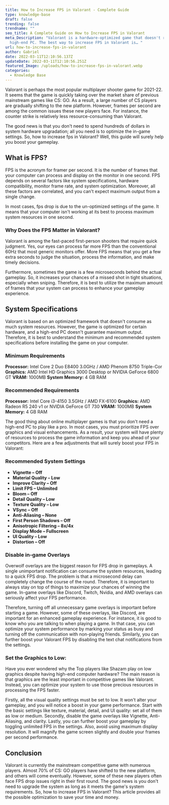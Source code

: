 ```yaml
---
title: How to Increase FPS in Valorant - Complete Guide
type: knowledge-base
draft: false
trending: false
trendname: ""
seo_title: A Complete Guide on How to Increase FPS in Valorant
meta_Description: "Valorant is a hardware-optimized game that doesn't require a
  high-end PC. The best way to increase FPS in Valorant is… "
url: how-to-increase-fps-in-valorant
author: Gabriel
date: 2022-03-11T12:10:56.137Z
updateDate: 2022-03-11T12:10:56.251Z
featured_Image: /uploads/how-to-increase-fps-in-valorant.webp
categories:
  - Knowledge Base
---
```

Valorant is perhaps the most popular multiplayer shooter game for 2021-22. It seems that the game is quickly taking over the market share of previous mainstream games like CS: GO. As a result, a large number of CS players are gradually shifting to the new platform. However, frames per second are among the common issues these new players face. For instance, the counter strike is relatively less resource-consuming than Valorant. 

The good news is that you don't need to spend hundreds of dollars in system hardware upgradation; all you need is to optimize the in-game settings. So, how to increase fps in Valorant? Well, this guide will surely help you boost your gameplay. 

## What is FPS? 

FPS is the acronym for framer per second. It is the number of frames that your computer can process and display on the monitor in one second. FPS depends on several factors like system specifications, hardware compatibility, monitor frame rate, and system optimization. Moreover, all these factors are correlated, and you can't expect maximum output from a single change. 

In most cases, fps drop is due to the un-optimized settings of the game. It means that your computer isn't working at its best to process maximum system resources in one second. 

### Why Does the FPS Matter in Valorant?

Valorant is among the fast-paced first-person shooters that require quick judgment. Yes, our eyes can process far more FPS than the conventional 60Hz that most generic monitors offer. More FPS means that you get a few extra seconds to judge the situation, process the information, and make timely decisions. 

Furthermore, sometimes the game is a few microseconds behind the actual gameplay. So, it increases your chances of a missed shot in tight situations, especially when sniping. Therefore, it is best to utilize the maximum amount of frames that your system can process to enhance your gameplay experience. 

## System Specifications

Valorant is based on an optimized framework that doesn't consume as much system resources. However, the game is optimized for certain hardware, and a high-end PC doesn't guarantee maximum output. Therefore, it is best to understand the minimum and recommended system specifications before installing the game on your computer. 

### **Minimum Requirements**

**Processor:** Intel Core 2 Duo E8400 3.0GHz / AMD Phenom 8750 Triple-Cor
**Graphics:** AMD Intel HD Graphics 3000 Desktop or NVIDIA GeForce 6800 GT
**VRAM:** 1000MB
**System Memory:** 4 GB RAM

### Recommended Requirements

**Processor:** Intel Core i3-4150 3.5GHz / AMD FX-6100
**Graphics:** AMD Radeon R5 240 v1 or NVIDIA GeForce GT 730
**VRAM:** 1000MB
**System Memory:** 4 GB RAM

The good thing about online multiplayer games is that you don't need a high-end PC to play like a pro. In most cases, you must prioritize FPS over graphics and visual enhancements. As a result, your system will have plenty of resources to process the game information and keep you ahead of your competitors. Here are a few adjustments that will surely boost your FPS in Valorant:

### Recommended System Settings

* **Vignette – Off**
* **Material Quality – Low**
* **Improve Clarity – Off**
* **Limit FPS – Unlimited**
* **Bloom – Off**
* **Detail Quality – Low**
* **Texture Quality – Low**
* **VSync – Off**
* **Anti-Aliasing – None**
* **First Person Shadows – Off**
* **Anisotropic Filtering – 8x/4x**
* **Display Mode – Fullscreen**
* **UI Quality – Low**
* **Distortion – Off**

### **Disable in-game Overlays**

Overwolf overlays are the biggest reason for FPS drop in gameplays. A single unimportant notification can consume the system resources, leading to a quick FPS drop. The problem is that a microsecond delay can completely change the course of the round. Therefore, it is important to always stay on top of things to maximize your chances of winning the game. In-game overlays like Discord, Twitch, Nvidia, and AMD overlays can seriously affect your FPS performance. 

Therefore, turning off all unnecessary game overlays is important before starting a game. However, some of these overlays, like Discord, are important for an enhanced gameplay experience. For instance, it is good to know who you are talking to when playing a game. In that case, you can optimize your system performance by marking your status as busy and turning off the communication with non-playing friends. Similarly, you can further boost your Valorant FPS by disabling the text chat notifications from the settings. 

### Set the Graphics to Low:

Have you ever wondered why the Top players like Shazam play on low graphics despite having high-end computer hardware? The main reason is that graphics are the least important in competitive games like Valorant. Instead, you can optimize your system to use those precious resources in processing the FPS faster. 

Firstly, all the visual quality settings must be set to low. It won't alter your gameplay, and you will notice a boost in your game performance. Start with the basic settings like texture, material, detail, and UI quality: set all of them as low or medium. Secondly, disable the game overlays like Vignette, Anti-Aliasing, and clarity. Lastly, you can further boost your gameplay by toggling unlimited FPS in the settings. Also, avoid using maximum display resolution. It will magnify the game screen slightly and double your frames per second performance. 

## **Conclusion**

Valorant is currently the mainstream competitive game with numerous players. Almost 70% of CS: GO players have shifted to the new platform, and others will come eventually. However, some of these new players often face FPS drop issues right in their first round. The good news is you don't need to upgrade the system as long as it meets the game's system requirements. So, how to increase FPS in Valorant? This article provides all the possible optimization to save your time and money.